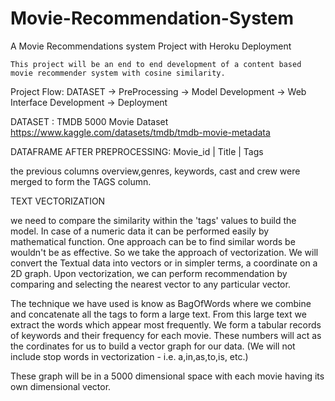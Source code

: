 # Movie-Recommendation-System
 A Movie Recommendations system Project with Heroku Deployment

    This project will be an end to end development of a content based movie recommender system with cosine similarity.

Project Flow:
    DATASET -> PreProcessing -> Model Development -> Web Interface Development -> Deployment

DATASET :
    TMDB 5000 Movie Dataset
    https://www.kaggle.com/datasets/tmdb/tmdb-movie-metadata

DATAFRAME AFTER PREPROCESSING:
Movie_id | Title | Tags

the previous columns overview,genres, keywords, cast and crew were merged to form the TAGS column.


TEXT VECTORIZATION

we need to compare the similarity within the 'tags' values to build the model.
In case of a numeric data it can be performed easily by mathematical function. One approach can be to find similar words be wouldn't be as effective. So we take the approach of vectorization.
We will convert the Textual data into vectors or in simpler terms, a coordinate on a 2D graph.
Upon vectorization, we can perform recommendation by comparing and selecting the nearest vector to any particular vector.

The technique we have used is know as BagOfWords where we combine and concatenate all the tags to form a large text.
From this large text we extract the words which appear most frequently.
We form a tabular records of keywords and their frequency for each movie.
These numbers will act as the cordinates for us to build a vector graph for our data.
(We will not include stop words in vectorization - i.e. a,in,as,to,is, etc.)

These graph will be in a 5000 dimensional space with each movie having its own dimensional vector.

